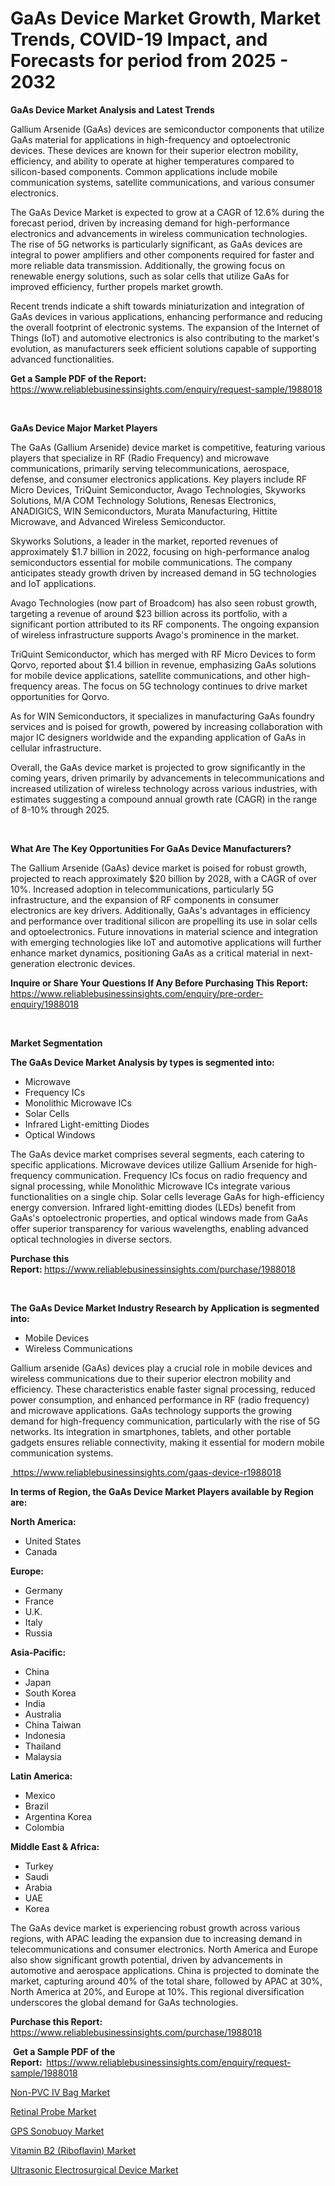 <p><h1>GaAs Device Market Growth, Market Trends, COVID-19 Impact, and Forecasts for period from 2025 - 2032</h1></p><p><strong>GaAs Device Market Analysis and Latest Trends</strong></p>
<p><p>Gallium Arsenide (GaAs) devices are semiconductor components that utilize GaAs material for applications in high-frequency and optoelectronic devices. These devices are known for their superior electron mobility, efficiency, and ability to operate at higher temperatures compared to silicon-based components. Common applications include mobile communication systems, satellite communications, and various consumer electronics.</p><p>The GaAs Device Market is expected to grow at a CAGR of 12.6% during the forecast period, driven by increasing demand for high-performance electronics and advancements in wireless communication technologies. The rise of 5G networks is particularly significant, as GaAs devices are integral to power amplifiers and other components required for faster and more reliable data transmission. Additionally, the growing focus on renewable energy solutions, such as solar cells that utilize GaAs for improved efficiency, further propels market growth.</p><p>Recent trends indicate a shift towards miniaturization and integration of GaAs devices in various applications, enhancing performance and reducing the overall footprint of electronic systems. The expansion of the Internet of Things (IoT) and automotive electronics is also contributing to the market's evolution, as manufacturers seek efficient solutions capable of supporting advanced functionalities.</p></p>
<p><strong>Get a Sample PDF of the Report:&nbsp;</strong> <a href="https://www.reliablebusinessinsights.com/enquiry/request-sample/1988018?utm_campaign=1873&utm_medium=2&utm_source=Github&utm_content=ia&utm_term=30012025&utm_id=gaas-device">https://www.reliablebusinessinsights.com/enquiry/request-sample/1988018</a></p>
<p>&nbsp;</p>
<p><strong>GaAs Device Major Market Players</strong></p>
<p><p>The GaAs (Gallium Arsenide) device market is competitive, featuring various players that specialize in RF (Radio Frequency) and microwave communications, primarily serving telecommunications, aerospace, defense, and consumer electronics applications. Key players include RF Micro Devices, TriQuint Semiconductor, Avago Technologies, Skyworks Solutions, M/A COM Technology Solutions, Renesas Electronics, ANADIGICS, WIN Semiconductors, Murata Manufacturing, Hittite Microwave, and Advanced Wireless Semiconductor.</p><p>Skyworks Solutions, a leader in the market, reported revenues of approximately $1.7 billion in 2022, focusing on high-performance analog semiconductors essential for mobile communications. The company anticipates steady growth driven by increased demand in 5G technologies and IoT applications.</p><p>Avago Technologies (now part of Broadcom) has also seen robust growth, targeting a revenue of around $23 billion across its portfolio, with a significant portion attributed to its RF components. The ongoing expansion of wireless infrastructure supports Avago's prominence in the market.</p><p>TriQuint Semiconductor, which has merged with RF Micro Devices to form Qorvo, reported about $1.4 billion in revenue, emphasizing GaAs solutions for mobile device applications, satellite communications, and other high-frequency areas. The focus on 5G technology continues to drive market opportunities for Qorvo.</p><p>As for WIN Semiconductors, it specializes in manufacturing GaAs foundry services and is poised for growth, powered by increasing collaboration with major IC designers worldwide and the expanding application of GaAs in cellular infrastructure.</p><p>Overall, the GaAs device market is projected to grow significantly in the coming years, driven primarily by advancements in telecommunications and increased utilization of wireless technology across various industries, with estimates suggesting a compound annual growth rate (CAGR) in the range of 8-10% through 2025.</p></p>
<p>&nbsp;</p>
<p><strong>What Are The Key Opportunities For GaAs Device Manufacturers?</strong></p>
<p><p>The Gallium Arsenide (GaAs) device market is poised for robust growth, projected to reach approximately $20 billion by 2028, with a CAGR of over 10%. Increased adoption in telecommunications, particularly 5G infrastructure, and the expansion of RF components in consumer electronics are key drivers. Additionally, GaAs's advantages in efficiency and performance over traditional silicon are propelling its use in solar cells and optoelectronics. Future innovations in material science and integration with emerging technologies like IoT and automotive applications will further enhance market dynamics, positioning GaAs as a critical material in next-generation electronic devices.</p></p>
<p><strong>Inquire or Share Your Questions If Any Before Purchasing This Report:</strong> <a href="https://www.reliablebusinessinsights.com/enquiry/pre-order-enquiry/1988018?utm_campaign=1873&utm_medium=2&utm_source=Github&utm_content=ia&utm_term=30012025&utm_id=gaas-device">https://www.reliablebusinessinsights.com/enquiry/pre-order-enquiry/1988018</a></p>
<p>&nbsp;</p>
<p><strong>Market Segmentation</strong></p>
<p><strong>The GaAs Device Market Analysis by types is segmented into:</strong></p>
<p><ul><li>Microwave</li><li>Frequency ICs</li><li>Monolithic Microwave ICs</li><li>Solar Cells</li><li>Infrared Light-emitting Diodes</li><li>Optical Windows</li></ul></p>
<p><p>The GaAs device market comprises several segments, each catering to specific applications. Microwave devices utilize Gallium Arsenide for high-frequency communication. Frequency ICs focus on radio frequency and signal processing, while Monolithic Microwave ICs integrate various functionalities on a single chip. Solar cells leverage GaAs for high-efficiency energy conversion. Infrared light-emitting diodes (LEDs) benefit from GaAs's optoelectronic properties, and optical windows made from GaAs offer superior transparency for various wavelengths, enabling advanced optical technologies in diverse sectors.</p></p>
<p><strong>Purchase this Report:&nbsp;</strong><a href="https://www.reliablebusinessinsights.com/purchase/1988018?utm_campaign=1873&utm_medium=2&utm_source=Github&utm_content=ia&utm_term=30012025&utm_id=gaas-device">https://www.reliablebusinessinsights.com/purchase/1988018</a></p>
<p>&nbsp;</p>
<p><strong>The GaAs Device Market Industry Research by Application is segmented into:</strong></p>
<p><ul><li>Mobile Devices</li><li>Wireless Communications</li></ul></p>
<p><p>Gallium arsenide (GaAs) devices play a crucial role in mobile devices and wireless communications due to their superior electron mobility and efficiency. These characteristics enable faster signal processing, reduced power consumption, and enhanced performance in RF (radio frequency) and microwave applications. GaAs technology supports the growing demand for high-frequency communication, particularly with the rise of 5G networks. Its integration in smartphones, tablets, and other portable gadgets ensures reliable connectivity, making it essential for modern mobile communication systems.</p></p>
<p><a href="https://www.reliablebusinessinsights.com/gaas-device-r1988018?utm_campaign=1873&utm_medium=2&utm_source=Github&utm_content=ia&utm_term=30012025&utm_id=gaas-device">&nbsp;https://www.reliablebusinessinsights.com/gaas-device-r1988018</a></p>
<p><strong>In terms of Region, the GaAs Device Market Players available by Region are:</strong></p>
<p>
    <p> <strong> North America: </strong>
        <ul>
            <li>United States</li>
            <li>Canada</li>
        </ul>
        </p> 
    <p> <strong> Europe: </strong>
        <ul>
            <li>Germany</li>
            <li>France</li>
            <li>U.K.</li>
            <li>Italy</li>
            <li>Russia</li>
        </ul>
        </p> 
    <p> <strong> Asia-Pacific: </strong>
        <ul>
            <li>China</li>
            <li>Japan</li>
            <li>South Korea</li>
            <li>India</li>
            <li>Australia</li>
            <li>China Taiwan</li>
            <li>Indonesia</li>
            <li>Thailand</li>
            <li>Malaysia</li>
        </ul>
        </p> 
    <p> <strong> Latin America: </strong>
        <ul>
            <li>Mexico</li>
            <li>Brazil</li>
            <li>Argentina Korea</li>
            <li>Colombia</li>
        </ul>
        </p> 
    <p> <strong> Middle East & Africa: </strong>
        <ul>
            <li>Turkey</li>
            <li>Saudi</li>
            <li>Arabia</li>
            <li>UAE</li>
            <li>Korea</li>
        </ul>
    </p>
    </p>
<p><p>The GaAs device market is experiencing robust growth across various regions, with APAC leading the expansion due to increasing demand in telecommunications and consumer electronics. North America and Europe also show significant growth potential, driven by advancements in automotive and aerospace applications. China is projected to dominate the market, capturing around 40% of the total share, followed by APAC at 30%, North America at 20%, and Europe at 10%. This regional diversification underscores the global demand for GaAs technologies.</p></p>
<p><strong>Purchase this Report: </strong><a href="https://www.reliablebusinessinsights.com/purchase/1988018?utm_campaign=1873&utm_medium=2&utm_source=Github&utm_content=ia&utm_term=30012025&utm_id=gaas-device">https://www.reliablebusinessinsights.com/purchase/1988018</a></p>
<p>&nbsp;<strong>Get a Sample PDF of the Report:&nbsp;&nbsp;</strong><a href="https://www.reliablebusinessinsights.com/enquiry/request-sample/1988018?utm_campaign=1873&utm_medium=2&utm_source=Github&utm_content=ia&utm_term=30012025&utm_id=gaas-device">https://www.reliablebusinessinsights.com/enquiry/request-sample/1988018</a></p>
<p><strong></strong></p>
<p><p><a href="https://www.linkedin.com/pulse/non-pvc-iv-bag-market-size-growth-41-cagr-from-2025-2032-xnzrc?utm_campaign=1873&utm_medium=2&utm_source=Github&utm_content=ia&utm_term=30012025&utm_id=gaas-device">Non-PVC IV Bag Market</a></p><p><a href="https://www.linkedin.com/pulse/revenue-forecast-growth-outlook-retinal-probe-market-69-cagr-8mmoc?utm_campaign=1873&utm_medium=2&utm_source=Github&utm_content=ia&utm_term=30012025&utm_id=gaas-device">Retinal Probe Market</a></p><p><a href="https://www.linkedin.com/pulse/insights-global-gps-sonobuoy-market-forecasted-growth-81-shkhc?utm_campaign=1873&utm_medium=2&utm_source=Github&utm_content=ia&utm_term=30012025&utm_id=gaas-device">GPS Sonobuoy Market</a></p><p><a href="https://www.linkedin.com/pulse/whats-fueling-vitamin-b2-riboflavin-markets-growth-79-cagr-syhzc?utm_campaign=1873&utm_medium=2&utm_source=Github&utm_content=ia&utm_term=30012025&utm_id=gaas-device">Vitamin B2 (Riboflavin) Market</a></p><p><a href="https://www.linkedin.com/pulse/global-ultrasonic-electrosurgical-device-market-forecast-hyp1c?utm_campaign=1873&utm_medium=2&utm_source=Github&utm_content=ia&utm_term=30012025&utm_id=gaas-device">Ultrasonic Electrosurgical Device Market</a></p></p>